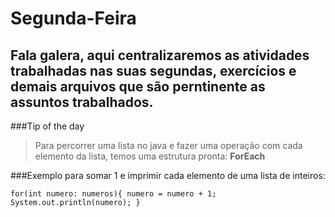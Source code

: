 # Segunda-Feira

## Fala galera, aqui centralizaremos as atividades trabalhadas nas suas segundas, exercícios e demais arquivos que são perntinente as assuntos trabalhados.


###Tip of the day

> Para percorrer uma lista no java e fazer uma operação com cada elemento da lista, temos uma estrutura pronta: **ForEach**

###Exemplo para somar 1 e imprimir cada elemento de uma lista de inteiros:

`for(int numero: numeros){
       numero = numero + 1;
       System.out.println(numero);
 }`
